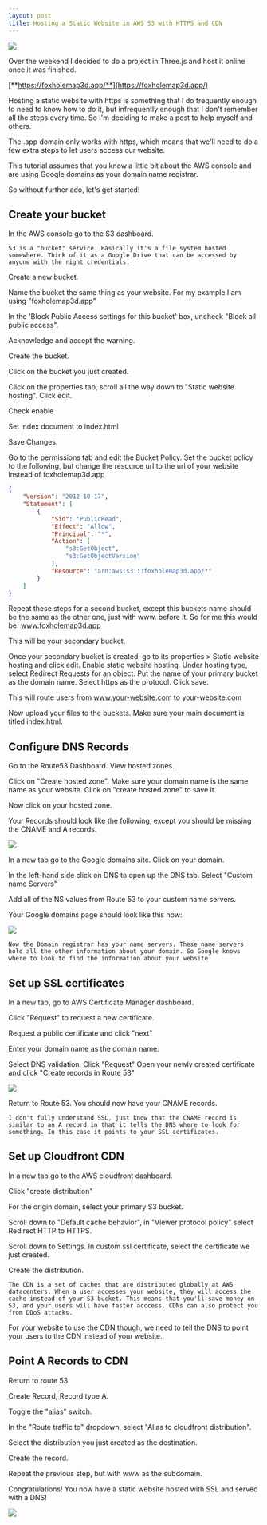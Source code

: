 ```yaml
---
layout: post
title: Hosting a Static Website in AWS S3 with HTTPS and CDN
---
```


![](https://kinsta.com/wp-content/uploads/2018/05/what-is-dns.png)

Over the weekend I decided to do a project in Three.js and host it online once it was finished.

[**https://foxholemap3d.app/**](https://foxholemap3d.app/)  

Hosting a static website with https is something that I do frequently enough to need to know how to do it, but infrequently enough that I don't remember all the steps every time. So I'm deciding to make a post to help myself and others.  

The .app domain only works with https, which means that we'll need to do a few extra steps to let users access our website.  

This tutorial assumes that you know a little bit about the AWS console and are using Google domains as your domain name registrar.  

So without further ado, let's get started!  

## Create your bucket

In the AWS console go to the S3 dashboard.  

    S3 is a "bucket" service. Basically it's a file system hosted somewhere. Think of it as a Google Drive that can be accessed by anyone with the right credentials.

Create a new bucket.  

Name the bucket the same thing as your website. For my example I am using "foxholemap3d.app"  

In the 'Block Public Access settings for this bucket' box, uncheck "Block all public access".  

Acknowledge and accept the warning.  

Create the bucket.  

Click on the bucket you just created.  

Click on the properties tab, scroll all the way down to "Static website hosting". Click edit.  

Check enable

Set index document to index.html

Save Changes.

Go to the permissions tab and edit the Bucket Policy. Set the bucket policy to the following, but change the resource url to the url of your website instead of foxholemap3d.app

```json
{
    "Version": "2012-10-17",
    "Statement": [
        {
            "Sid": "PublicRead",
            "Effect": "Allow",
            "Principal": "*",
            "Action": [
                "s3:GetObject",
                "s3:GetObjectVersion"
            ],
            "Resource": "arn:aws:s3:::foxholemap3d.app/*"
        }
    ]
}
```

Repeat these steps for a second bucket, except this buckets name should be the same as the other one, just with www. before it.
So for me this would be: www.foxholemap3d.app  

This will be your secondary bucket.

Once your secondary bucket is created, go to its properties > Static website hosting and click edit. Enable static website hosting. Under hosting type, select Redirect Requests for an object. Put the name of your primary bucket as the domain name. Select https as the protocol. Click save.  

This will route users from www.your-website.com to your-website.com  

Now upload your files to the buckets. Make sure your main document is titled index.html.  

## Configure DNS Records

Go to the Route53 Dashboard. View hosted zones.  

Click on "Create hosted zone". Make sure your domain name is the same name as your website. Click on "create hosted zone" to save it.  

Now click on your hosted zone.  

Your Records should look like the following, except you should be missing the CNAME and A records. 

![](/images/static_site_hosting/1.png)  

In a new tab go to the Google domains site. Click on your domain.  

In the left-hand side click on DNS to open up the DNS tab. Select "Custom name Servers"  

Add all of the NS values from Route 53 to your custom name servers.  

Your Google domains page should look like this now:

![](/images/static_site_hosting/2.png)

    Now the Domain registrar has your name servers. These name servers hold all the other information about your domain. So Google knows where to look to find the information about your website.  

## Set up SSL certificates

In a new tab, go to AWS Certificate Manager dashboard.  

Click "Request" to request a new certificate.  

Request a public certificate and click "next"  

Enter your domain name as the domain name.  

Select DNS validation. Click "Request"
Open your newly created certificate and click "Create records in Route 53"  

![](/images/static_site_hosting/3.png)

Return to Route 53. You should now have your CNAME records. 

    I don't fully understand SSL, just know that the CNAME record is similar to an A record in that it tells the DNS where to look for something. In this case it points to your SSL certificates.  

## Set up Cloudfront CDN

In a new tab go to the AWS cloudfront dashboard.  

Click "create distribution"  

For the origin domain, select your primary S3 bucket.  

Scroll down to "Default cache behavior", in "Viewer protocol policy" select Redirect HTTP to HTTPS.  

Scroll down to Settings. In custom ssl certificate, select the certificate we just created.  

Create the distribution.  

    The CDN is a set of caches that are distributed globally at AWS datacenters. When a user accesses your website, they will access the cache instead of your S3 bucket. This means that you'll save money on S3, and your users will have faster acccess. CDNs can also protect you from DDoS attacks.  

For your website to use the CDN though, we need to tell the DNS to point your users to the CDN instead of your website.

## Point A Records to CDN

Return to route 53.  

Create Record, Record type A.  

Toggle the "alias" switch.  

In the "Route traffic to" dropdown, select "Alias to cloudfront distribution".  

Select the distribution you just created as the destination.  

Create the record.  

Repeat the previous step, but with www as the subdomain.  

Congratulations! You now have a static website hosted with SSL and served with a DNS!

![](/images/static_site_hosting/map.png)